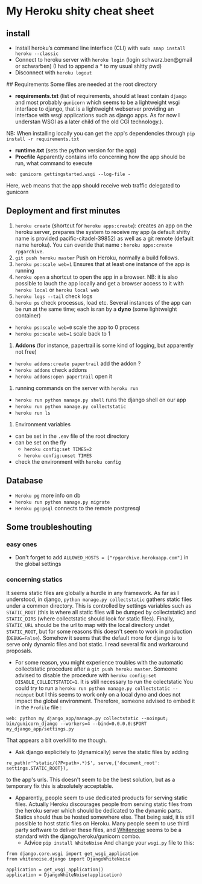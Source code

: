 # My Heroku shity cheat sheet

## install
 * Install heroku’s command line interface (CLI) with `sudo snap install heroku --classic`
 * Connect to heroku server with `heroku login` (login schwarz.ben@gmail or schwarben) (I had to append a * to my usual shitty pwd)
 * Disconnect with `heroku logout`

## Requirements
Some files are needed at the root directory
 * **requirements.txt** (list of requirements, should at least contain `django` and most probably `gunicorn` which seems to be a lightweight wsgi interface to django, that is a lightweight webserver providing an interface with wsgi applications such as django apps. As for now I understan WSGI as a later child of the old CGI technology.).

 NB: When installing locally you can get the app's dependencies through `pip install -r requirements.txt`
 * **runtime.txt** (sets the python version for the app)
 * **Procfile** Apparently contains info concerning how the app should be run, what command to execute
```
web: gunicorn gettingstarted.wsgi --log-file -
```
Here, web means that the app should receive web traffic delegated to gunicorn

## Deployment and first minutes
 1. `heroku create` (shortcut for `heroku apps:create`): creates an app on the heroku server, prepares the system to receive my app (a default shitty name is provided pacific-citadel-39852) as well as a git remote (default name heroku). You can overide that name : `heroku apps:create rpgarchive`.
 1. `git push heroku master` Push on Heroku, normally a build follows.
 1. `heroku ps:scale web=1` Ensures that at least one instance of the app is running
 1. `heroku open` a shortcut to open the app in a browser. NB: it is also possible to lauch the app locally and get a browser access to it with `heroku local` or `heroku local web`
 1. `heroku logs --tail` check logs
 1. `heroku ps` check processus, load etc. Several instances of the app can be run at the same time; each is ran by a **dyno** (some lightweight container)
  * `heroku ps:scale web=0` scale the app to 0 process
  * `heroku ps:scale web=1` scale back to 1
 1. **Addons** (for instance, papertrail is some kind of logging, but apparently not free)
  * `heroku addons:create papertrail` add the addon ?
  * `heroku addons` check addons
  * `heroku addons:open papertrail` open it
 1. running commands on the server with `heroku run`
  * `heroku run python manage.py shell` runs the django shell on our app
  * `heroku run python manage.py collectstatic`
  * `heroku run ls`
 1. Environment variables
  * can be set in the `.env` file of the root directory
  * can be set on the fly
    * `heroku config:set TIMES=2`
    * `heroku config:unset TIMES`
  * check the environment with `heroku config`

## Database
 * `Heroku pg` more info on db
 * `heroku run python manage.py migrate`
 * `Heroku pg:psql` connects to the remote postgresql

## Some troubleshouting

### easy ones

 * Don't forget to add `ALLOWED_HOSTS = ["rpgarchive.herokuapp.com"]` in the global settings

### concerning statics

It seems static files are globally a hurdle in any framework.
As far as I understood, in django, `python manage.py collectstatic` gathers static files under a common directory. This is controlled by settings variables such as `STATIC_ROOT` (this is where all static files will be dumped by collectstatic) and `STATIC_DIRS` (where collectstatic should look for static files). Finally, `STATIC_URL` should be the url to map with the local directory undet `STATIC_ROOT`, but for some reasons this doesn't seem to work in production (`DEBUG=False`). Somehow it seems that the default more for django is to serve only dynamic files and bot static. I read several fix and warkaround proposals.


 * For some reason, you might experience troubles with the automatic collectstatic procedure after a `git push heroku master`. Someone advised to disable the procedure with `heroku config:set DISABLE_COLLECTSTATIC=1`. It is still necessary to run the colectstatic You could try to run a `heroku run python manage.py collectstatic --noinput` but I this seems to work only on a local dyno and does not impact the global environment. Therefore, someone advised to embed it in the `Profile` file :
 ```
 web: python my_django_app/manage.py collectstatic --noinput; bin/gunicorn_django --workers=4 --bind=0.0.0.0:$PORT my_django_app/settings.py
 ```
 That appears a bit overkill to me though.

 * Ask django explicitely to (dynamically) serve the static files by adding
 ```
 re_path(r'^static/(?P<path>.*)$', serve,{'document_root': settings.STATIC_ROOT}),
 ```
 to the app's urls. This doesn't seem to be the best solution, but as a temporary fix this is absolutely acceptable.

 * Apparently, people seem to use dedicated products for serving static files. Actually Heroku discourages people from serving static files from the heroku server which should be dedicated to the dynamic parts. Statics should thus be hosted somewhere else. That being said, it is still possible to host static files on Heroku. Many people seem to use third party software to deliver these files, and [Whitenoise](http://whitenoise.evans.io/en/stable/) seems to be a standard with the django/heroku/gunicorn combo.
   * Advice
`pip install WhiteNoise`
And change your `wsgi.py` file to this:
```
from django.core.wsgi import get_wsgi_application
from whitenoise.django import DjangoWhiteNoise

application = get_wsgi_application()
application = DjangoWhiteNoise(application)
```

